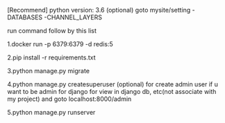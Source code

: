 [Recommend] python version: 3.6
(optional) goto mysite/setting 
-DATABASES
-CHANNEL_LAYERS


run command follow by this list

1.docker run -p 6379:6379 -d redis:5

2.pip install -r requirements.txt

3.python manage.py migrate

4.python manage.py createsuperuser 
(optional) for create admin user if u want to be admin for django for view in django db, etc(not associate with my project)
and goto localhost:8000/admin

5.python manage.py runserver
